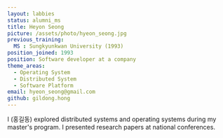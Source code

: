 ```yaml
---
layout: labbies
status: alumni_ms
title: Heyon Seong
picture: /assets/photo/hyeon_seong.jpg
previous_training:
  MS : Sungkyunkwan University (1993)
position_joined: 1993
position: Software developer at a company
theme_areas:
  - Operating System
  - Distributed System
  - Software Platform
email: hyeon_seong@gmail.com
github: gildong.hong
---
```


I (홍길동) explored distributed systems and operating systems during my master's program. I presented research papers at national conferences.